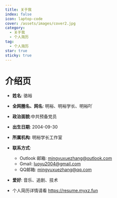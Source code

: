 ```yaml
---
title: 关于我
index: false
icon: laptop-code
cover: /assets/images/cover2.jpg
category:
  - 关于我
  - 个人简历
tag:
  - 个人简历
star: true
sticky: true
---
```


# 介绍页

- **姓名**: 骆裕
- **全网圈名、网名**: 明裕、明裕学长、明裕吖
- **政治面貌**:中共预备党员
- **出生日期**: 2004-09-30
- **所属机构**: 明裕学长工作室

- **联系方式**:

    - Outlook 邮箱: <mingyuxuezhang@outlook.com>
    - Gmail: <luoyu2004@gmail.com>
    - QQ邮箱: <mingyuxuezhang@qq.com>

- **爱好**: 音乐、追剧、技术

* 个人简历详情请看
  https://resume.myxz.fun

<Catalog />
